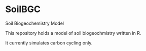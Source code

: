 # SoilBGC

Soil Biogeochemistry Model

This repository holds a model of soil biogeochmistry written in R.

It currently simulates carbon cycling only.
